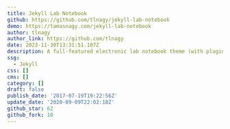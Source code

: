 ```yaml
---
title: Jekyll Lab Notebook
github: https://github.com/tlnagy/jekyll-lab-notebook
demo: https://tamasnagy.com/jekyll-lab-notebook
author: tlnagy
author_link: https://github.com/tlnagy
date: 2023-11-30T13:31:51.107Z
description: A full-featured electronic lab notebook theme (with plugins!) for Jekyll
ssg:
  - Jekyll
css: []
cms: []
category: []
draft: false
publish_date: '2017-07-19T19:22:56Z'
update_date: '2020-09-09T22:02:18Z'
github_star: 62
github_fork: 10
---
```

